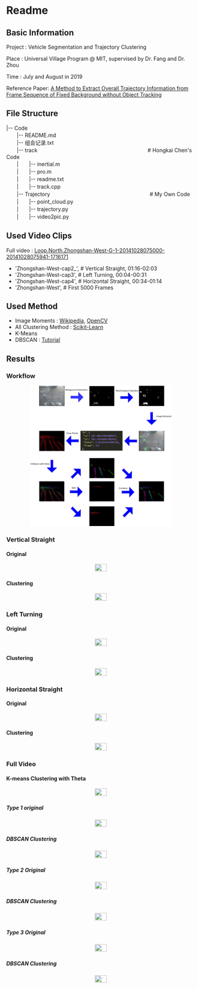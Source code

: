 # Readme

## Basic Information
 Project : Vehicle Segmentation and Trajectory Clustering 

 Place : Universal Village Program @ MIT, supervised by Dr. Fang and Dr. Zhou

 Time : July and August in 2019

 Reference Paper: [A Method to Extract Overall Trajectory Information from Frame Sequence of Fixed Background without Object Tracking](https://ieeexplore.ieee.org/abstract/document/8642123)

## File Structure
|-- Code \
　　|-- README.md \
　　|-- 组会记录.txt \
　　|-- track　　　　　　　　　　　　　　　　　　　　　# Hongkai Chen's Code \
　　|　　|-- inertial.m \
　　|　　|-- pro.m \
　　|　　|-- readme.txt \
　　|　　|-- track.cpp \
　　|-- Trajectory　　　　　　　　　　　　　　　　　　　# My Own Code　\
　　|　　|-- point_cloud.py                       
　　|　　|-- trajectory.py \
　　|　　|-- video2pic.py 

## Used Video Clips
Full video : [Loop.North.Zhongshan-West-G-1-20141028075000-20141028075941-1716171](https://drive.google.com/drive/folders/1W9AdAk36azt9QE6cmIQXET2HP-NAiFtI)
 - 'Zhongshan-West-cap2_',                         # Vertical Straight, 01:16-02:03
 - 'Zhongshan-West-cap3',                          # Left Turning, 00:04-00:31
 - 'Zhongshan-West-cap4',                          # Horizontal Straight, 00:34-01:14
 - 'Zhongshan-West',                               # First 5000 Frames

 ## Used Method
 - Image Moments : [Wikipedia](https://en.wikipedia.org/wiki/Image_moment), [OpenCV](https://docs.opencv.org/4.1.0/dd/d49/tutorial_py_contour_features.html)
 - All Clustering Method : [Scikit-Learn](https://scikit-learn.org/stable/modules/clustering.html)
 - K-Means
 - DBSCAN : [Tutorial](https://towardsdatascience.com/dbscan-algorithm-complete-guide-and-application-with-python-scikit-learn-d690cbae4c5d)

## Results

### Workflow

<center>
<img src="https://github.com/Kevinjyp/Vehicle-Trajectory-Management/blob/master/Workflow.png" width="75%" height="75%" />
</center>

### Vertical Straight

#### Original

<center>
<img src="https://github.com/Kevinjyp/Code/blob/master/Results/Zhongshan-West-cap2_right_turning/Zhongshan-West-cap2__source.png" width="25%" height="25%" />
</center>
 
#### Clustering

<center>
<img src="https://github.com/Kevinjyp/Code/blob/master/Results/Zhongshan-West-cap2_right_turning/Zhongshan-West-cap2__cluster.png" width="25%" height="25%" />
</center>

### Left Turning

#### Original

<center>
<img src="https://github.com/Kevinjyp/Code/blob/master/Results/Zhongshan-West-cap3_with_bike/Zhongshan-West-cap3_source.png" width="25%" height="25%" />
</center>

#### Clustering

<center>
<img src="https://github.com/Kevinjyp/Code/blob/master/Results/Zhongshan-West-cap3_with_bike/Zhongshan-West-cap3_cluster.png" width="25%" height="25%" />
</center>

### Horizontal Straight

#### Original

<center>
<img src="https://github.com/Kevinjyp/Code/blob/master/Results/Zhongshan-West-cap4_no_dirction_info/Zhongshan-West-cap4_source.png" width="25%" height="25%" />
</center>

#### Clustering

<center>
<img src="https://github.com/Kevinjyp/Code/blob/master/Results/Zhongshan-West-cap4_no_dirction_info/Zhongshan-West-cap4_cluster.png" width="25%" height="25%" />
</center>

### Full Video

#### K-means Clustering with Theta

<center>
<img src="https://github.com/Kevinjyp/Code/blob/master/Results/Zhongshan-West_kmeans(theta)%2Bdbscan/Zhongshan-West_cluster.png" width="25%" height="25%" />
</center>

##### Type 1 original

<center>
<img src="https://github.com/Kevinjyp/Code/blob/master/Results/Zhongshan-West_kmeans(theta)%2Bdbscan/Zhongshan-West_0.png" width="25%" height="25%" />
</center>

##### DBSCAN Clustering 

<center>
<img src="https://github.com/Kevinjyp/Code/blob/master/Results/Zhongshan-West_kmeans(theta)%2Bdbscan/Twice0/Zhongshan-West_cluster.png" width="25%" height="25%" />
</center>

##### Type 2 Original

<center>
<img src="https://github.com/Kevinjyp/Code/blob/master/Results/Zhongshan-West_kmeans(theta)%2Bdbscan/Zhongshan-West_2.png" width="25%" height="25%" />
</center>

##### DBSCAN Clustering

<center>
<img src="https://github.com/Kevinjyp/Code/blob/master/Results/Zhongshan-West_kmeans(theta)%2Bdbscan/Twice1/Zhongshan-West_cluster.png" width="25%" height="25%" />
</center>

##### Type 3 Original

<center>
<img src="https://github.com/Kevinjyp/Code/blob/master/Results/Zhongshan-West_kmeans(theta)%2Bdbscan/Zhongshan-West_1.png" width="25%" height="25%" />
</center>

##### DBSCAN Clustering

<center>
<img src="https://github.com/Kevinjyp/Code/blob/master/Results/Zhongshan-West_kmeans(theta)%2Bdbscan/Twice2/Zhongshan-West_cluster.png" width="25%" height="25%" />
</center>
